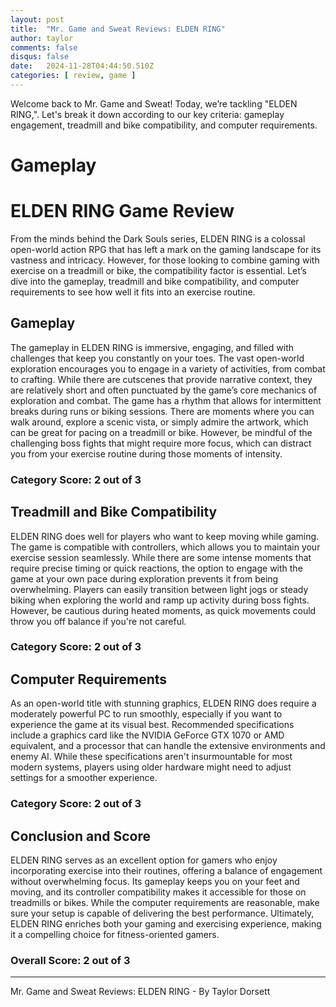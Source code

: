 ```yaml
---
layout: post
title:  "Mr. Game and Sweat Reviews: ELDEN RING"
author: taylor
comments: false
disqus: false
date:   2024-11-28T04:44:50.510Z
categories: [ review, game ]
---
```


Welcome back to Mr. Game and Sweat! Today, we’re tackling "ELDEN RING,". Let's break it down according to our key criteria: gameplay engagement, treadmill and bike compatibility, and computer requirements.

# Gameplay

# ELDEN RING Game Review

From the minds behind the Dark Souls series, ELDEN RING is a colossal open-world action RPG that has left a mark on the gaming landscape for its vastness and intricacy. However, for those looking to combine gaming with exercise on a treadmill or bike, the compatibility factor is essential. Let’s dive into the gameplay, treadmill and bike compatibility, and computer requirements to see how well it fits into an exercise routine.

## Gameplay

The gameplay in ELDEN RING is immersive, engaging, and filled with challenges that keep you constantly on your toes. The vast open-world exploration encourages you to engage in a variety of activities, from combat to crafting. While there are cutscenes that provide narrative context, they are relatively short and often punctuated by the game’s core mechanics of exploration and combat. The game has a rhythm that allows for intermittent breaks during runs or biking sessions. There are moments where you can walk around, explore a scenic vista, or simply admire the artwork, which can be great for pacing on a treadmill or bike. However, be mindful of the challenging boss fights that might require more focus, which can distract you from your exercise routine during those moments of intensity.

### Category Score: 2 out of 3

## Treadmill and Bike Compatibility

ELDEN RING does well for players who want to keep moving while gaming. The game is compatible with controllers, which allows you to maintain your exercise session seamlessly. While there are some intense moments that require precise timing or quick reactions, the option to engage with the game at your own pace during exploration prevents it from being overwhelming. Players can easily transition between light jogs or steady biking when exploring the world and ramp up activity during boss fights. However, be cautious during heated moments, as quick movements could throw you off balance if you're not careful.

### Category Score: 2 out of 3

## Computer Requirements

As an open-world title with stunning graphics, ELDEN RING does require a moderately powerful PC to run smoothly, especially if you want to experience the game at its visual best. Recommended specifications include a graphics card like the NVIDIA GeForce GTX 1070 or AMD equivalent, and a processor that can handle the extensive environments and enemy AI. While these specifications aren't insurmountable for most modern systems, players using older hardware might need to adjust settings for a smoother experience. 

### Category Score: 2 out of 3

## Conclusion and Score

ELDEN RING serves as an excellent option for gamers who enjoy incorporating exercise into their routines, offering a balance of engagement without overwhelming focus. Its gameplay keeps you on your feet and moving, and its controller compatibility makes it accessible for those on treadmills or bikes. While the computer requirements are reasonable, make sure your setup is capable of delivering the best performance. Ultimately, ELDEN RING enriches both your gaming and exercising experience, making it a compelling choice for fitness-oriented gamers.

### Overall Score: 2 out of 3

---

Mr. Game and Sweat Reviews: ELDEN RING - By Taylor Dorsett
